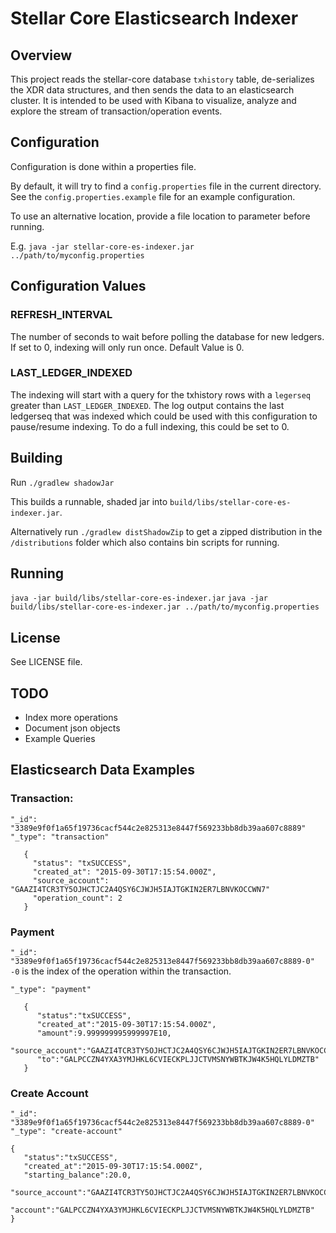 # Stellar Core Elasticsearch Indexer

## Overview
This project reads the stellar-core database `txhistory` table, de-serializes the XDR data structures, and then sends the data to an elasticsearch cluster. It is intended to be used with Kibana to visualize, analyze and explore the stream of transaction/operation events.

## Configuration
Configuration is done within a properties file.

By default, it will try to find a `config.properties` file in the current directory. See the `config.properties.example` file for an example configuration. 

To use an alternative location, provide a file location to parameter before running.

E.g.
`java -jar stellar-core-es-indexer.jar ../path/to/myconfig.properties`


## Configuration Values

### REFRESH_INTERVAL 
The number of seconds to wait before polling the database for new ledgers.
If set to 0, indexing will only run once.
Default Value is 0.

### LAST_LEDGER_INDEXED
 The indexing will start with a query for the txhistory rows with a `legerseq` greater than `LAST_LEDGER_INDEXED`. The log output contains the last ledgerseq that was indexed which could be used with this configuration to pause/resume indexing. 
 To do a full indexing, this could be set to 0.

## Building
Run `./gradlew shadowJar`

This builds a runnable, shaded jar into `build/libs/stellar-core-es-indexer.jar`.

Alternatively run `./gradlew distShadowZip` to get a zipped distribution in the `/distributions` folder which also contains bin scripts for running.

## Running
`java -jar build/libs/stellar-core-es-indexer.jar`
`java -jar build/libs/stellar-core-es-indexer.jar ../path/to/myconfig.properties`

## License
See LICENSE file.

## TODO
- Index more operations
- Document json objects
- Example Queries

## Elasticsearch Data Examples

### Transaction:
`"_id": "3389e9f0f1a65f19736cacf544c2e825313e8447f569233bb8db39aa607c8889"`     
`"_type": "transaction"`
```
   {
     "status": "txSUCCESS",
     "created_at": "2015-09-30T17:15:54.000Z",
     "source_account": "GAAZI4TCR3TY5OJHCTJC2A4QSY6CJWJH5IAJTGKIN2ER7LBNVKOCCWN7"
     "operation_count": 2
   }
```

### Payment
`"_id": "3389e9f0f1a65f19736cacf544c2e825313e8447f569233bb8db39aa607c8889-0"`
`-0` is the index of the operation within the transaction.
     
`"_type": "payment"`

```
   {  
      "status":"txSUCCESS",
      "created_at":"2015-09-30T17:15:54.000Z",
      "amount":9.999999995999997E10,
      "source_account":"GAAZI4TCR3TY5OJHCTJC2A4QSY6CJWJH5IAJTGKIN2ER7LBNVKOCCWN7",
      "to":"GALPCCZN4YXA3YMJHKL6CVIECKPLJJCTVMSNYWBTKJW4K5HQLYLDMZTB"
   }
```

### Create Account
`"_id": "3389e9f0f1a65f19736cacf544c2e825313e8447f569233bb8db39aa607c8889-0"`     
`"_type": "create-account"`

```
{  
   "status":"txSUCCESS",
   "created_at":"2015-09-30T17:15:54.000Z",
   "starting_balance":20.0,
   "source_account":"GAAZI4TCR3TY5OJHCTJC2A4QSY6CJWJH5IAJTGKIN2ER7LBNVKOCCWN7",
   "account":"GALPCCZN4YXA3YMJHKL6CVIECKPLJJCTVMSNYWBTKJW4K5HQLYLDMZTB"
}
```